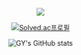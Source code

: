 <!-- ### Hi there 👋 -->

<!--
**cgy0627/cgy0627** is a ✨ _special_ ✨ repository because its `README.md` (this file) appears on your GitHub profile.

Here are some ideas to get you started:

- 🔭 I’m currently working on ...
- 🌱 I’m currently learning ...
- 👯 I’m looking to collaborate on ...
- 🤔 I’m looking for help with ...
- 💬 Ask me about ...
- 📫 How to reach me: ...
- 😄 Pronouns: ...
- ⚡ Fun fact: ...
-->


<div align="center">
  
  <img src="https://capsule-render.vercel.app/api?type=slice&color=auto&height=200&section=header&text=GeunYoung&fontSize=90" />

  [![Solved.ac프로필](http://mazassumnida.wtf/api/v2/generate_badge?boj=cgy0627)](https://solved.ac/cgy0627)
  
  ![GY's GitHub stats](https://github-readme-stats-ruby-one.vercel.app/api?username=cgy0627&show_icons=true&theme=radical)
  
</div>

 

